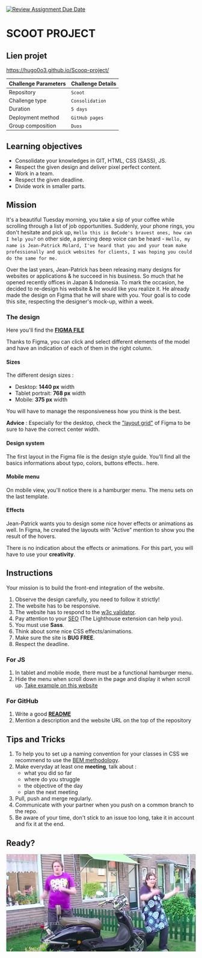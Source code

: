[![Review Assignment Due Date](https://classroom.github.com/assets/deadline-readme-button-22041afd0340ce965d47ae6ef1cefeee28c7c493a6346c4f15d667ab976d596c.svg)](https://classroom.github.com/a/32MK9ogX)
# SCOOT PROJECT

## Lien projet
https://hugo0o3.github.io/Scoop-project/

| Challenge Parameters | Challenge Details                                           |
|:---------------------|:------------------------------------------------------------|
| Repository           | `Scoot`                                               |
| Challenge type       | `Consolidation`                                             |
| Duration             | `5 days`                                                    |
| Deployment method    | `GitHub pages`                                              |
| Group composition    | `Duos`                                                      |

## Learning objectives

 - Consolidate your knowledges in GIT, HTML, CSS (SASS), JS.
 - Respect the given design and deliver pixel perfect content.
 - Work in a team.
 - Respect the given deadline.
 - Divide work in smaller parts.


 ## Mission

It's a beautiful Tuesday morning, you take a sip of your coffee while scrolling through a list of job opportunities. Suddenly, your phone rings, you don't hesitate and pick up, `Hello this is BeCode's bravest ones, how can I help you?` on other side, a piercing deep voice can be heard - `Hello, my name is Jean-Patrick Molard, I've heard that you and your team make professionally and quick websites for clients, I was hoping you could do the same for me.` 

Over the last years, Jean-Patrick has been releasing many designs for websites or applications & he succeed in his business. So much that he opened recently offices in Japan & Indonesia.
To mark the occasion, he decided to re-design his website & he would like you realize it. 
He already made the design on Figma that he will share with you. 
Your goal is to code this site, respecting the designer's mock-up, within a week. 

### The design

Here you'll find the **[FIGMA FILE](scoot-becode.zip)**

Thanks to Figma, you can click and select different elements of the model and have an indication of each of them in the right column.


#### Sizes 
The different design sizes :
- Desktop: **1440 px** width
- Tablet portrait: **768 px** width
- Mobile: **375 px** width

You will have to manage the responsiveness how you think is the best.

**Advice** : Especially for the desktop, check the ["layout grid"](https://help.figma.com/hc/en-us/articles/360040450513-Create-layout-grids-with-grids-columns-and-rows) of Figma to be sure to have the correct center width. 

#### Design system
The first layout in the Figma file is the design style guide. 
You'll find all the basics informations about typo, colors, buttons effects.. here. 

#### Mobile menu
On mobile view, you'll notice there is a hamburger menu. The menu sets on the last template. 

#### Effects 
Jean-Patrick wants you to design some nice hover effects or animations as well. 
In Figma, he created the layouts with "Active" mention to show you the result of the hovers. 

There is no indication about the effects or animations. For this part, you will have to use your **creativity**.


## Instructions

Your mission is to build the front-end integration of the website. 

1. Observe the design carefully, you need to follow it strictly!
1. The website has to be responsive.
1. The website has to respond to the [w3c validator](https://validator.w3.org/).
1. Pay attention to your [SEO](https://moz.com/beginners-guide-to-seo) (The Lighthouse extension can help you).
1. You must use **Sass**. 
1. Think about some nice CSS effects/animations.
1. Make sure the site is **BUG FREE**.
1. Respect the deadline.

### For JS

1. In tablet and mobile mode, there must be a functional hamburger menu.
1. Hide the menu when scroll down in the page and display it when scroll up. [Take example on this website](https://wicky.nillia.ms/headroom.js/)


### For GitHub

1. Write a good [**README**](https://medium.com/becode/comment-faire-un-readme-sur-github-cc11f3df606a)
1. Mention a description and the website URL on the top of the repository


## Tips and Tricks

1. To help you to set up a naming convention for your classes in CSS we recommend to use the [BEM methodology](https://css-tricks.com/bem-101/).
1. Make everyday at least one **meeting**, talk about : 
    - what you did so far
    - where do you struggle
    - the objective of the day
    - plan the next meeting
1. Pull, push and merge regularly. 
1. Communicate with your partner when you push on a common branch to the repo. 
1. Be aware of your time, don't stick to an issue too long, take it in account and fix it at the end.

## Ready?

[![Watch the video](romana.png)](https://youtu.be/-dn7FtPVvoA?t=10)
